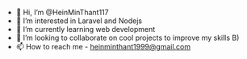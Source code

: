 - 👋 Hi, I’m @HeinMinThant117
- 👀 I’m interested in Laravel and Nodejs
- 🌱 I’m currently learning web development
- 💞️ I’m looking to collaborate on cool projects to improve my skills B)
- 📫 How to reach me - heinminthant1999@gmail.com

<!---
HeinMinThant117/HeinMinThant117 is a ✨ special ✨ repository because its `README.md` (this file) appears on your GitHub profile.
You can click the Preview link to take a look at your changes.
--->
